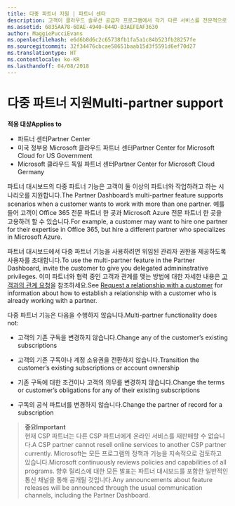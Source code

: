 ```yaml
---
title: 다중 파트너 지원 | 파트너 센터
description: 고객이 클라우드 솔루션 공급자 프로그램에서 각기 다른 서비스를 전문적으로 제공하는 여러 파트너와 작업하려고 할 수도 있습니다.
ms.assetid: 6835AA78-6DAE-4940-844D-B3AEFEAF3630
author: MaggiePucciEvans
ms.openlocfilehash: e6d6b8d6c2c65738fb1fa5a1c84b523fb28257fe
ms.sourcegitcommit: 32f34476cbcae58651baab15d3f5591d6ef70d27
ms.translationtype: HT
ms.contentlocale: ko-KR
ms.lasthandoff: 04/08/2018
---
```

# <a name="multi-partner-support"></a><span data-ttu-id="e86a7-103">다중 파트너 지원</span><span class="sxs-lookup"><span data-stu-id="e86a7-103">Multi-partner support</span></span>

**<span data-ttu-id="e86a7-104">적용 대상</span><span class="sxs-lookup"><span data-stu-id="e86a7-104">Applies to</span></span>**

-  <span data-ttu-id="e86a7-105">파트너 센터</span><span class="sxs-lookup"><span data-stu-id="e86a7-105">Partner Center</span></span>
-  <span data-ttu-id="e86a7-106">미국 정부용 Microsoft 클라우드 파트너 센터</span><span class="sxs-lookup"><span data-stu-id="e86a7-106">Partner Center for Microsoft Cloud for US Government</span></span>
-  <span data-ttu-id="e86a7-107">Microsoft 클라우드 독일 파트너 센터</span><span class="sxs-lookup"><span data-stu-id="e86a7-107">Partner Center for Microsoft Cloud Germany</span></span>

<span data-ttu-id="e86a7-108">파트너 대시보드의 다중 파트너 기능은 고객이 둘 이상의 파트너와 작업하려고 하는 시나리오를 지원합니다.</span><span class="sxs-lookup"><span data-stu-id="e86a7-108">The Partner Dashboard’s multi-partner feature supports scenarios when a customer wants to work with more than one partner.</span></span> <span data-ttu-id="e86a7-109">예를 들어 고객이 Office 365 전문 파트너 한 곳과 Microsoft Azure 전문 파트너 한 곳을 고용하려 할 수 있습니다.</span><span class="sxs-lookup"><span data-stu-id="e86a7-109">For example, a customer may want to hire one partner for their expertise in Office 365, but hire a different partner who specializes in Microsoft Azure.</span></span>

<span data-ttu-id="e86a7-110">파트너 대시보드에서 다중 파트너 기능을 사용하려면 위임된 관리자 권한을 제공하도록 사용자를 초대합니다.</span><span class="sxs-lookup"><span data-stu-id="e86a7-110">To use the multi-partner feature in the Partner Dashboard, invite the customer to give you delegated admininstrative privileges.</span></span> <span data-ttu-id="e86a7-111">이미 파트너와 협력 중인 고객과 관계를 맺는 방법에 대한 자세한 내용은 [고객과의 관계 요청](request-a-relationship-with-a-customer.md)을 참조하세요.</span><span class="sxs-lookup"><span data-stu-id="e86a7-111">See [Request a relationship with a customer](request-a-relationship-with-a-customer.md) for information about how to establish a relationship with a customer who is already working with a partner.</span></span>

<span data-ttu-id="e86a7-112">다중 파트너 기능은 다음을 수행하지 않습니다.</span><span class="sxs-lookup"><span data-stu-id="e86a7-112">Multi-partner functionality does not:</span></span>

-   <span data-ttu-id="e86a7-113">고객의 기존 구독을 변경하지 않습니다.</span><span class="sxs-lookup"><span data-stu-id="e86a7-113">Change any of the customer’s existing subscriptions</span></span>

-   <span data-ttu-id="e86a7-114">고객의 기존 구독이나 계정 소유권을 전환하지 않습니다.</span><span class="sxs-lookup"><span data-stu-id="e86a7-114">Transition the customer’s existing subscriptions or account ownership</span></span>

-   <span data-ttu-id="e86a7-115">기존 구독에 대한 조건이나 고객의 의무를 변경하지 않습니다.</span><span class="sxs-lookup"><span data-stu-id="e86a7-115">Change the terms or customer’s obligations for any of their existing subscriptions</span></span>

-   <span data-ttu-id="e86a7-116">구독의 공식 파트너를 변경하지 않습니다.</span><span class="sxs-lookup"><span data-stu-id="e86a7-116">Change the partner of record for a subscription</span></span>

>**<span data-ttu-id="e86a7-117">중요</span><span class="sxs-lookup"><span data-stu-id="e86a7-117">Important</span></span>**<br>
<span data-ttu-id="e86a7-118">현재 CSP 파트너는 다른 CSP 파트너에게 온라인 서비스를 재판매할 수 없습니다.</span><span class="sxs-lookup"><span data-stu-id="e86a7-118">A CSP partner cannot resell online services to another CSP partner currently.</span></span> <span data-ttu-id="e86a7-119">Microsoft는 모든 프로그램의 정책과 기능을 지속적으로 검토하고 있습니다.</span><span class="sxs-lookup"><span data-stu-id="e86a7-119">Microsoft continuously reviews policies and capabilities of all programs.</span></span> <span data-ttu-id="e86a7-120">향후 릴리스에 대한 모든 발표는 파트너 대시보드를 포함한 일반적인 통신 채널을 통해 공개될 것입니다.</span><span class="sxs-lookup"><span data-stu-id="e86a7-120">Any announcements about feature releases will be announced through the usual communication channels, including the Partner Dashboard.</span></span>  

 






